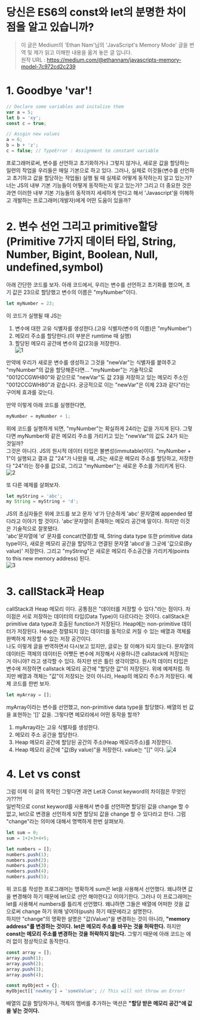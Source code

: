 # 당신은 ES6의 const와 let의 분명한 차이점을 알고 있습니까?
> 이 글은 Medium의 'Ethan Nam'님의 'JavaScript's Memory Mode' 글을 번역 및 제가 읽고 이해한 내용을 옮겨 놓은 글 입니다.<br>
원작 URL : https://medium.com/@ethannam/javascripts-memory-model-7c972cd2c239

# 1. Goodbye 'var'!
```javascript
// Declare some variables and initalize them
var a = 5;
let b = 'xy';
const c = true;

// Assgin new values
a = 6;
b = b + 'z';
c = false; // TypeError : Assignment to constant variable
```
프로그래머로써, 변수를 선언하고 초기화하거나 그렇지 않거나, 새로운 값을 할당하는 일련의 작업을 우리들은 매일 기본으로 하고 있다. 그러나, 실제로 이것들(변수를 선언하고 초기하고 값을 할당하는 작업들) 실행 될 때 실제로 어떻게 동작하는지 알고 있는가? 너는 JS의 내부 기본 기능들이 어떻게 동작하는지 알고 있는가? 그리고 더 중요한 것은 과연 이러한 내부 기본 기능들의 동작까지 세세하게 안다고 해서 'Javascript'을 이해하고 개발하는 프로그래머(개발자)에게 어떤 도움이 있을까?
<br>

# 2. 변수 선언 그리고 primitive할당<br>(Primitive 7가지 데이터 타입, String, Number, Bigint, Boolean, Null, undefined,symbol) 
아래 간단한 코드를 보자. 아래 코드에서, 우리는 변수를 선언하고 초기화를 했으며, 초기 값은 23으로 할당했고 변수의 이름은 "myNumber"이다.
```javascript
let myNumber = 23;
```
이 코드가 실행될 때 JS는 <br>
1. 변수에 대한 고유 식별자를 생성한다.(고유 식별자(변수의 이름)은 "myNumber")<br>
2. 메모리 주소를 할당한다.(이 부분은 rumtime 때 실행)<br>
3. 할당된 메모리 공간에 변수의 값(23)을 저장한다.<br>
![1](https://user-images.githubusercontent.com/58014147/78316476-bcbae600-759a-11ea-9a48-23083fa17085.png)<br>

만약에 우리가 새로운 변수를 생성하고 그것을 "newVar"는 식별자를 붙여주고 "myNumber"의 값을 할당해준다면... "myNumber"는 기술적으로 "0012CCGWH80"와 같으므로 "newVar"도 값 23을 저장하고 있는 메모리 주소인 "0012CCGWH80"과 같습니다. 궁긍적으로 이는 "newVar"은 이제 23과 같다"라는 구어체 효과를 갖는다.<br>

만약 이렇게 아래 코드를 실행한다면,
```javascript
myNumber = myNumber + 1;
```
위에 코드를 실행하게 되면, "myNumber"는 확실하게 24라는 값을 가지게 된다. 그렇다면 myNumber와 같은 메모리 주소를 가리키고 있는 "newVar"의 값도 24가 되는 것일까?<br>
그것은 아니다. JS의 원시적 데이터 타입은 불변성(immutable)이다. "myNumber + 1"이 실행되고 결과 값 "24"가 나왔을 때, JS는 새로운 메모리 주소를 할당하고, 저장한다 "24"라는 정수를 값으로, 그리고 "myNumber"는 새로운 주소를 가리키게 된다.<br>
![2](https://user-images.githubusercontent.com/58014147/78317185-94cc8200-759c-11ea-95be-02f479c5a499.png)

또 다른 예제를 살펴보자.
```javascript
let myString = 'abc';
my String = myString + 'd';
```
JS의 초심자들은 위에 코드를 보고 문자 'd'가 단순하게 'abc' 문자열에 appended 됐다라고 이야기 할 것이다. 'abc'문자열이 존재하는 메모리 공간에 말이다. 하지만 이것은 기술적으로 잘못됐다.<br>
'abc'문자열에 'd' 문자를 concat(연결)할 때, String data type 또한 primitive data type이다, 새로운 메모리 공간을 할당하고 연결된 문자열 'abcd'을 그곳에 '값으로(By value)' 저장한다. 그리고 "myString"은 새로운 메모리 주소공간을 가리키게(points to this new memory address) 된다.<br>
![3](https://user-images.githubusercontent.com/58014147/78317602-b5490c00-759d-11ea-8586-7fa11e787c41.png)

# 3. callStack과 Heap
callStack과 Heap 메모리 이다. 공통점은 "데이터를 저장할 수 있다."라는 점이다. 차이점은 서로 저장하는 데이터의 타입(Data Type)이 다르다라는 것이다. 
callStack은 primitive data type과 호출된 function가 저장된다. Heap에는 non-primitive 데이터가 저장된다. Heap은 정렬되지 않는 데이터를 동적으로 커질 수 있는 배열과 객체를 완벽하게 저장할 수 있는 저장 공간이다.<br>
나도 이렇게 글을 번역하면서 다시보고 있지만, 글로는 잘 이해가 되지 않는다. 문자열의 데이터든 객체의 데이터든 어쨋든 변수에 저장해서 사용하니깐 callstack에 저장되는 거 아니야? 라고 생각할 수 있다. 하지만 반은 틀린 생각이였다. 원시적 데이터 타입은 변수에 저장하면 callstack 메모리 공간에 "할당한 값"이 저장된다. 위에 예제처럼. 하지만 배열과 객체는 "값"이 저장되는 것이 아니라, Heap의 메모리 주소가 저장된다. 예제 코드를 한번 보자.
```javascript
let myArray = [];
```
myArray이라는 변수를 선언했고, non-primitive data type을 할당했다. 배열의 빈 값을 표현하는 '\[\]' 값을. 그렇다면 메모리에서 어떤 동작을 할까?
1. myArray라는 고유 식별자를 생성한다.
2. 메모리 주소 공간을 할당한다.
3. Heap 메모리 공간에 할당된 공간의 주소(Heap 메모리주소)를 저장한다.
4. Heap 메모리 공간에 "값(By value)"을 저장한다. value는 "\[\]" 이다.
![4](https://user-images.githubusercontent.com/58014147/78318412-9cd9f100-759f-11ea-829a-e879c8c3226a.png)

# 4. Let vs const
그럼 이제 이 글의 목적인 그렇다면 과연 Let과 Const keyword의 차이점은 무엇인가???!!<br>
일반적으로 const keyword를 사용해서 변수를 선언하면 할당된 값을 change 할 수 없고, let으로 변경을 선언하게 되면 할당되 값을 change 할 수 있다라고 한다.
그럼 "change"라는 의미에 대해서 명백하게 한번 살펴보자.
```javascript
let sum = 0;
sum = 1+2+3+4+5;

let numbers = [];
numbers.push(1);
numbers.push(2);
numbers.push(3);
numbers.push(4);
numbers.push(5);
```
위 코드를 작성한 프로그래머는 명확하게 sum은 let을 사용해서 선언했다. 왜냐하면 값을 변경해야 하기 때문에 let으로 선언 해야한다고 이야기한다. 그러나 이 프로그래머는  let를 사용해서 numbers를 틀리게 선언했다. 왜냐하면 그들은 배열에 어떠한 것을 값으로써 change 하기 위해 넣어야(push) 하기 때문에라고 설명한다.<br>
하지만 "change"의 명확한 설명은 "값(Value)"을 변경하는 것이 아니라, __"memory address"를 변경하는 것이다.__ __let은 메모리 주소를 바꾸는 것을 허락한다.__ 하지만 __const는 메모리 주소를 변경하는 것을 허락하지 않는다.__ 그렇기 때문에 아래 코드는 에러 없이 정상적으로 동작한다.
```javascript
const array = [];
array.push(1);
array.push(2);
array.push(3);
array.push(4);

const myObject = {};
myObject[['newKey'] = 'someValue'; // This will not throw an Error!
```
배열의 값을 할당하거나, 객체의 멤버를 추가하는 액션은 __"할당 받은 메모리 공간"에 값을 넣는 것이다.__













